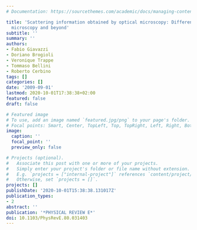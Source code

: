 ```yaml
---
# Documentation: https://sourcethemes.com/academic/docs/managing-content/

title: 'Scattering information obtained by optical microscopy: Differential dynamic
  microscopy and beyond'
subtitle: ''
summary: ''
authors:
- Fabio Giavazzi
- Doriano Brogioli
- Veronique Trappe
- Tommaso Bellini
- Roberto Cerbino
tags: []
categories: []
date: '2009-09-01'
lastmod: 2020-10-01T17:38:38+02:00
featured: false
draft: false

# Featured image
# To use, add an image named `featured.jpg/png` to your page's folder.
# Focal points: Smart, Center, TopLeft, Top, TopRight, Left, Right, BottomLeft, Bottom, BottomRight.
image:
  caption: ''
  focal_point: ''
  preview_only: false

# Projects (optional).
#   Associate this post with one or more of your projects.
#   Simply enter your project's folder or file name without extension.
#   E.g. `projects = ["internal-project"]` references `content/project/deep-learning/index.md`.
#   Otherwise, set `projects = []`.
projects: []
publishDate: '2020-10-01T15:38:38.131017Z'
publication_types:
- 2
abstract: ''
publication: '*PHYSICAL REVIEW E*'
doi: 10.1103/PhysRevE.80.031403
---
```

